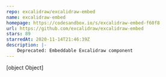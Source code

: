 ```yaml
---
repo: excalidraw/excalidraw-embed
name: excalidraw-embed
homepage: https://codesandbox.io/s/excalidraw-embed-f60f8
url: https://github.com/excalidraw/excalidraw-embed
stars: 89
starredAt: 2020-11-14T21:46:39Z
description: |-
    Deprecated: Embeddable Excalidraw component
---
```


[object Object]
